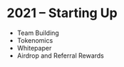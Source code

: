 # 2021 – Starting Up

* Team Building
* Tokenomics
* Whitepaper
* Airdrop and Referral Rewards&#x20;
